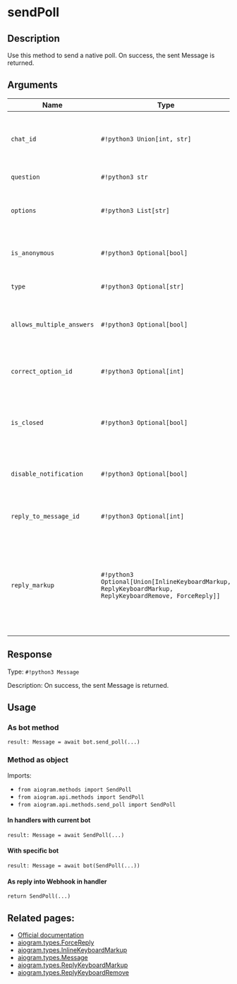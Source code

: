 # sendPoll

## Description

Use this method to send a native poll. On success, the sent Message is returned.


## Arguments

| Name | Type | Description |
| - | - | - |
| `chat_id` | `#!python3 Union[int, str]` | Unique identifier for the target chat or username of the target channel (in the format @channelusername) |
| `question` | `#!python3 str` | Poll question, 1-255 characters |
| `options` | `#!python3 List[str]` | A JSON-serialized list of answer options, 2-10 strings 1-100 characters each |
| `is_anonymous` | `#!python3 Optional[bool]` | Optional. True, if the poll needs to be anonymous, defaults to True |
| `type` | `#!python3 Optional[str]` | Optional. Poll type, 'quiz' or 'regular', defaults to 'regular' |
| `allows_multiple_answers` | `#!python3 Optional[bool]` | Optional. True, if the poll allows multiple answers, ignored for polls in quiz mode, defaults to False |
| `correct_option_id` | `#!python3 Optional[int]` | Optional. 0-based identifier of the correct answer option, required for polls in quiz mode |
| `is_closed` | `#!python3 Optional[bool]` | Optional. Pass True, if the poll needs to be immediately closed. This can be useful for poll preview. |
| `disable_notification` | `#!python3 Optional[bool]` | Optional. Sends the message silently. Users will receive a notification with no sound. |
| `reply_to_message_id` | `#!python3 Optional[int]` | Optional. If the message is a reply, ID of the original message |
| `reply_markup` | `#!python3 Optional[Union[InlineKeyboardMarkup, ReplyKeyboardMarkup, ReplyKeyboardRemove, ForceReply]]` | Optional. Additional interface options. A JSON-serialized object for an inline keyboard, custom reply keyboard, instructions to remove reply keyboard or to force a reply from the user. |



## Response

Type: `#!python3 Message`

Description: On success, the sent Message is returned.


## Usage

### As bot method

```python3
result: Message = await bot.send_poll(...)
```

### Method as object

Imports:

- `from aiogram.methods import SendPoll`
- `from aiogram.api.methods import SendPoll`
- `from aiogram.api.methods.send_poll import SendPoll`

#### In handlers with current bot
```python3
result: Message = await SendPoll(...)
```

#### With specific bot
```python3
result: Message = await bot(SendPoll(...))
```
#### As reply into Webhook in handler
```python3
return SendPoll(...)
```


## Related pages:

- [Official documentation](https://core.telegram.org/bots/api#sendpoll)
- [aiogram.types.ForceReply](../types/force_reply.md)
- [aiogram.types.InlineKeyboardMarkup](../types/inline_keyboard_markup.md)
- [aiogram.types.Message](../types/message.md)
- [aiogram.types.ReplyKeyboardMarkup](../types/reply_keyboard_markup.md)
- [aiogram.types.ReplyKeyboardRemove](../types/reply_keyboard_remove.md)
